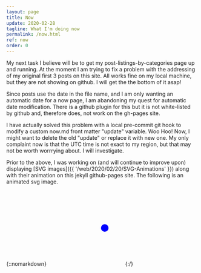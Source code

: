 ```yaml
---
layout: page
title: Now
update: 2020-02-28
tagline: What I'm doing now
permalink: /now.html
ref: now
order: 0
---
```


My next task I believe will be to get my post-listings-by-categories page up and running. At the moment I am trying to fix a problem with the addressing of my original first 3 posts on this site. All works fine on my local machine, but they are not showing on github. I will get the the bottom of it asap!

Since posts use the date in the file name, and I am only wanting an automatic date for a now page, I am abandoning my quest for automatic
date modification. There is a github plugin for this but it is not white-listed by github and, therefore does, not work on the gh-pages site. 

I have actually solved this problem with a local pre-commit git hook to modify a custom now.md front matter "update" variable. Woo Hoo! Now, I might want to delete the old "update" or replace it with new one. My only complaint now is that the UTC time is not exact to my region, but that may not be worth worrrying about. I will investigate.

Prior to the above, I was working on (and will continue to improve upon) displaying [SVG images]({{ '/web/2020/02/20/SVG-Animations' }}) along with their animation on this jekyll github-pages site. The following is an animated svg image.

{::nomarkdown}
<svg width="200" height=200>
    <circle id="circle-fade" cx="150" cy="100" r="10" fill="blue"/>
</svg>
{:/}
